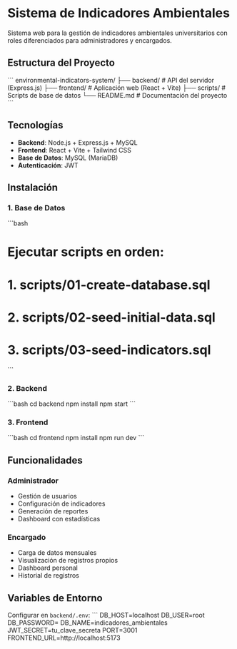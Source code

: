 # Sistema de Indicadores Ambientales

Sistema web para la gestión de indicadores ambientales universitarios con roles diferenciados para administradores y encargados.

## Estructura del Proyecto

\`\`\`
environmental-indicators-system/
├── backend/                    # API del servidor (Express.js)
├── frontend/                   # Aplicación web (React + Vite)
├── scripts/                    # Scripts de base de datos
└── README.md                   # Documentación del proyecto
\`\`\`

## Tecnologías

- **Backend**: Node.js + Express.js + MySQL
- **Frontend**: React + Vite + Tailwind CSS
- **Base de Datos**: MySQL (MariaDB)
- **Autenticación**: JWT

## Instalación

### 1. Base de Datos
\`\`\`bash
# Ejecutar scripts en orden:
# 1. scripts/01-create-database.sql
# 2. scripts/02-seed-initial-data.sql  
# 3. scripts/03-seed-indicators.sql
\`\`\`

### 2. Backend
\`\`\`bash
cd backend
npm install
npm start
\`\`\`

### 3. Frontend
\`\`\`bash
cd frontend
npm install
npm run dev
\`\`\`

## Funcionalidades

### Administrador
- Gestión de usuarios
- Configuración de indicadores
- Generación de reportes
- Dashboard con estadísticas

### Encargado
- Carga de datos mensuales
- Visualización de registros propios
- Dashboard personal
- Historial de registros

## Variables de Entorno

Configurar en `backend/.env`:
\`\`\`
DB_HOST=localhost
DB_USER=root
DB_PASSWORD=
DB_NAME=indicadores_ambientales
JWT_SECRET=tu_clave_secreta
PORT=3001
FRONTEND_URL=http://localhost:5173
